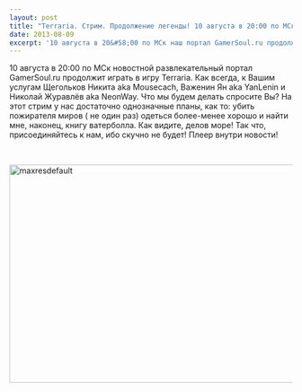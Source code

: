 ```yaml
---
layout: post
title: "Terraria. Стрим. Продолжение легенды! 10 августа в 20:00 по МСк."
date: 2013-08-09
excerpt: '10 августа в 20&#58;00 по МСк наш портал GamerSoul.ru продолжит играть в игру Terraria. Как всегда, к Вашим услугам Щегольков Никита aka Mousecach, Важенин Ян aka YanLenin и Николай Журавлёв aka NeonWay...'
---
```


10 августа в 20:00 по МСк новостной развлекательный портал GamerSoul.ru продолжит играть в игру Terraria. Как всегда, к Вашим услугам Щегольков Никита aka Mousecach, Важенин Ян aka YanLenin и Николай Журавлёв aka NeonWay. Что мы будем делать спросите Вы? На этот стрим у нас достаточно однозначные планы, как то: убить пожирателя миров ( не один раз) одеться более-менее хорошо и найти мне, наконец, книгу ватерболла. Как видите, делов море! Так что, присоединяйтесь к нам, ибо скучно не будет! Плеер внутри новости!

&nbsp;

<a href="http://gamersoul.ru/wp-content/uploads/2013/08/maxresdefault.jpg"><img class="wp-image-2952 aligncenter" alt="maxresdefault" src="http://gamersoul.ru/wp-content/uploads/2013/08/maxresdefault.jpg" width="691" height="389" /></a>
